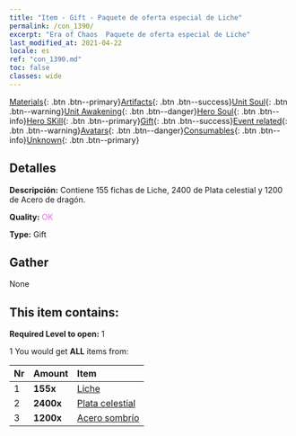 ```yaml
---
title: "Item - Gift - Paquete de oferta especial de Liche"
permalink: /con_1390/
excerpt: "Era of Chaos  Paquete de oferta especial de Liche"
last_modified_at: 2021-04-22
locale: es
ref: "con_1390.md"
toc: false
classes: wide
---
```

 [Materials](/ItemsES/){: .btn .btn--primary}[Artifacts](/ItemsES/Artifacts/){: .btn .btn--success}[Unit Soul](/ItemsES/UnitSoul/){: .btn .btn--warning}[Unit Awakening](/ItemsES/UnitAwakening/){: .btn .btn--danger}[Hero Soul](/ItemsES/HeroSoul/){: .btn .btn--info}[Hero SKill](/ItemsES/HeroSkill/){: .btn .btn--primary}[Gift](/ItemsES/Gift/){: .btn .btn--success}[Event related](/ItemsES/Events/){: .btn .btn--warning}[Avatars](/ItemsES/Avatars/){: .btn .btn--danger}[Consumables](/ItemsES/Consumables/){: .btn .btn--info}[Unknown](/ItemsES/Unknown/){: .btn .btn--primary}

## Detalles
 **Descripción:** Contiene 155 fichas de Liche, 2400 de Plata celestial y 1200 de Acero de dragón.

 **Quality:** <span style="color: #DA70D6">OK</span>

 **Type:** Gift

## Gather

  None

## This item contains:

 **Required Level to open:** 1

 1 You would get **ALL** items  from:

  | Nr | Amount |     Item    |
  |:---|:-------|:------------|
  | 1 |  **155x** | [Liche](/ItemsES/unt_212/) |  | 
  | 2 |  **2400x** | [Plata celestial](/ItemsES/con_882/) |  | 
  | 3 |  **1200x** | [Acero sombrío](/ItemsES/con_881/) |  | 

